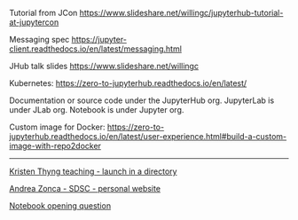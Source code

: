 Tutorial from JCon https://www.slideshare.net/willingc/jupyterhub-tutorial-at-jupytercon

Messaging spec https://jupyter-client.readthedocs.io/en/latest/messaging.html

JHub talk slides https://www.slideshare.net/willingc

Kubernetes: https://zero-to-jupyterhub.readthedocs.io/en/latest/

Documentation or source code under the JupyterHub org. JupyterLab is under JLab org. Notebook is under Jupyter org.

Custom image for Docker: https://zero-to-jupyterhub.readthedocs.io/en/latest/user-experience.html#build-a-custom-image-with-repo2docker

---

[Kristen Thyng teaching - launch in a directory](http://kristenthyng.com/blog/2016/09/07/jupyterhub+nbgrader/)

[Andrea Zonca - SDSC - personal website](https://zonca.github.io)

[Notebook opening question](https://groups.google.com/forum/#!searchin/jupyter/jupyterhub$20notebook%7Csort:relevance/jupyter/Ih2PYdEasgA/aJ5ZgDQ_CwAJ)

